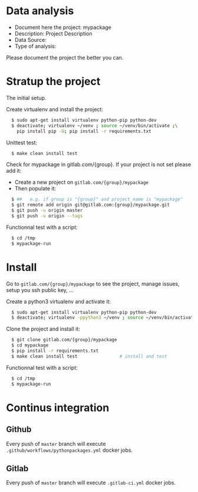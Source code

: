 # Data analysis
- Document here the project: mypackage
- Description: Project Description
- Data Source:
- Type of analysis:

Please document the project the better you can.

# Stratup the project

The initial setup.

Create virtualenv and install the project:
```bash
  $ sudo apt-get install virtualenv python-pip python-dev
  $ deactivate; virtualenv ~/venv ; source ~/venv/bin/activate ;\
    pip install pip -U; pip install -r requirements.txt
```

Unittest test:
```bash
  $ make clean install test
```

Check for mypackage in gitlab.com/{group}.
If your project is not set please add it:

- Create a new project on `gitlab.com/{group}/mypackage`
- Then populate it:

```bash
  $ ##   e.g. if group is "{group}" and project_name is "mypackage"
  $ git remote add origin git@gitlab.com:{group}/mypackage.git
  $ git push -u origin master
  $ git push -u origin --tags
```

Functionnal test with a script:
```bash
  $ cd /tmp
  $ mypackage-run
```
# Install
Go to `gitlab.com/{group}/mypackage` to see the project, manage issues,
setup you ssh public key, ...

Create a python3 virtualenv and activate it:
```bash
  $ sudo apt-get install virtualenv python-pip python-dev
  $ deactivate; virtualenv -ppython3 ~/venv ; source ~/venv/bin/activate
```

Clone the project and install it:
```bash
  $ git clone gitlab.com/{group}/mypackage
  $ cd mypackage
  $ pip install -r requirements.txt
  $ make clean install test                # install and test
```
Functionnal test with a script:
```bash
  $ cd /tmp
  $ mypackage-run
``` 

# Continus integration
## Github 
Every push of `master` branch will execute `.github/workflows/pythonpackages.yml` docker jobs.
## Gitlab
Every push of `master` branch will execute `.gitlab-ci.yml` docker jobs.
